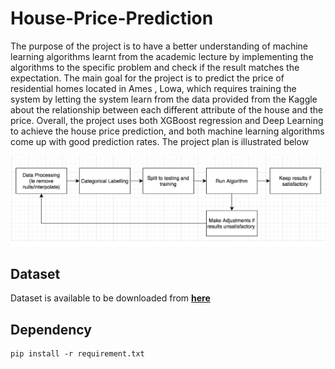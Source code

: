 # House-Price-Prediction
The purpose of the project is to have a better understanding of machine learning algorithms learnt from the academic lecture by implementing the algorithms to the specific problem and check if the result matches the expectation. The main goal for the project is to predict the price of residential homes located in Ames , Lowa, which requires training the system by letting the system learn from the data provided from the Kaggle about the relationship between each different attribute of the house and the price. Overall, the project uses both XGBoost regression and Deep Learning to achieve the house price prediction, and both machine learning algorithms come up with good prediction rates. The project plan is illustrated below

<img src="https://github.com/Suchawit/House-Price-Prediction/blob/main/img/Illustrate.PNG" width="800px"/>


## Dataset

Dataset is available to be downloaded from [**here**](https://www.kaggle.com/c/house-prices-advanced-regression-techniques)

## Dependency

    pip install -r requirement.txt
